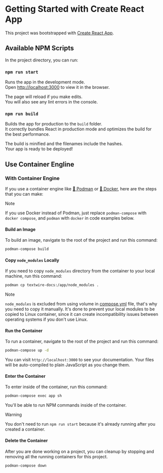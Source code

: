 # Getting Started with Create React App

This project was bootstrapped with [Create React App](https://github.com/facebook/create-react-app).

## Available NPM Scripts
In the project directory, you can run:

### `npm run start`
Runs the app in the development mode.\
Open [http://localhost:3000](http://localhost:3000) to view it in the browser.

The page will reload if you make edits.\
You will also see any lint errors in the console.

### `npm run build`
Builds the app for production to the `build` folder.\
It correctly bundles React in production mode and optimizes the build for the best performance.

The build is minified and the filenames include the hashes.\
Your app is ready to be deployed!

## Use Container Engline
### With Container Engine
If you use a container engine like [🦦 Podman](https://podman.io/) or [🐳 Docker](https://app.docker.com/), here are the steps that you can make:

> [!NOTE]
> If you use Docker instead of Podman, just replace `podman-compose` with `docker compose`, and `podman` with `docker` in code examples below.

#### Build an Image
To build an image, navigate to the root of the project and run this command:
```bash
podman-compose build
```

#### Copy `node_modules` Locally
If you need to copy `node_modules` directory from the container to your local machine, run this command:
```bash
podman cp textwire-docs:/app/node_modules .
```

> [!NOTE]
> `node_modules` is excluded from using volume in [compose.yml](compose.yml) file, that's why you need to copy it manually. It's done to prevent your local modules to be copied to Linux container, since it can create incompatibility issues between operating systems if you don't use Linux.

#### Run the Container
To run a container, navigate to the root of the project and run this command:
```bash
podman-compose up -d
```

You can visit `http://localhost:3000` to see your documentation. Your files will be auto-compiled to plain JavaScript as you change them.

#### Enter the Container
To enter inside of the container, run this command:
```bash
podman-compose exec app sh
```

You'll be able to run NPM commands inside of the container.

> [!WARNING]
> You don't need to run `npm run start` because it's already running after you created a container.

#### Delete the Container
After you are done working on a project, you can cleanup by stopping and removing all the running containers for this project.
```bash
podman-compose down
```
